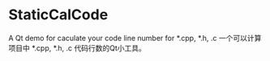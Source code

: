 # StaticCalCode
A Qt demo for caculate your code line number for *.cpp, *.h, .c
一个可以计算项目中 *.cpp, *.h, .c 代码行数的Qt小工具。
